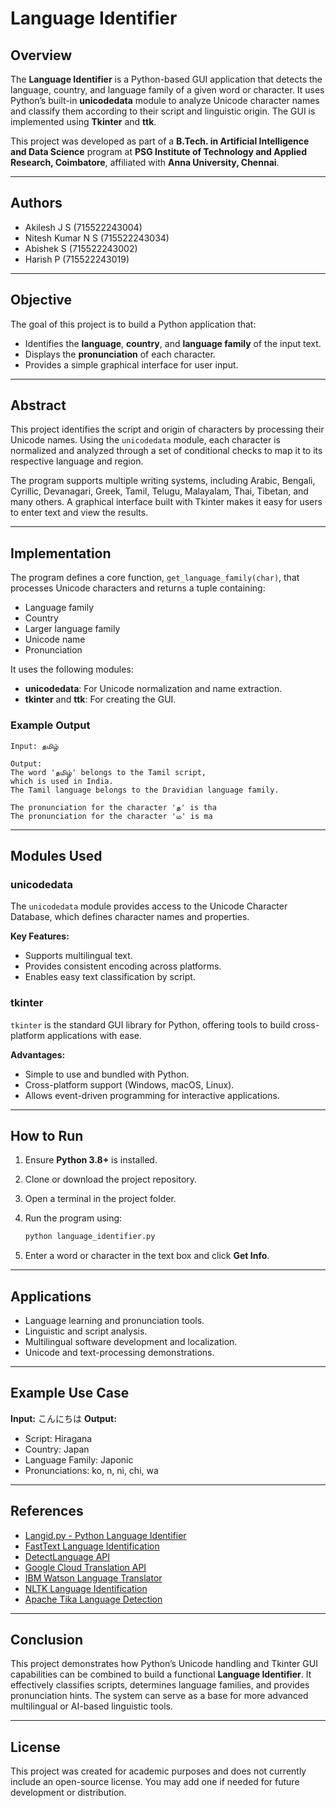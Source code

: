 # Language Identifier

## Overview

The **Language Identifier** is a Python-based GUI application that detects the language, country, and language family of a given word or character. It uses Python’s built-in **unicodedata** module to analyze Unicode character names and classify them according to their script and linguistic origin. The GUI is implemented using **Tkinter** and **ttk**.

This project was developed as part of a **B.Tech. in Artificial Intelligence and Data Science** program at **PSG Institute of Technology and Applied Research, Coimbatore**, affiliated with **Anna University, Chennai**.

---

## Authors

* Akilesh J S (715522243004)
* Nitesh Kumar N S (715522243034)
* Abishek S (715522243002)
* Harish P (715522243019)

---

## Objective

The goal of this project is to build a Python application that:

* Identifies the **language**, **country**, and **language family** of the input text.
* Displays the **pronunciation** of each character.
* Provides a simple graphical interface for user input.

---

## Abstract

This project identifies the script and origin of characters by processing their Unicode names. Using the `unicodedata` module, each character is normalized and analyzed through a set of conditional checks to map it to its respective language and region.

The program supports multiple writing systems, including Arabic, Bengali, Cyrillic, Devanagari, Greek, Tamil, Telugu, Malayalam, Thai, Tibetan, and many others. A graphical interface built with Tkinter makes it easy for users to enter text and view the results.

---

## Implementation

The program defines a core function, `get_language_family(char)`, that processes Unicode characters and returns a tuple containing:

* Language family
* Country
* Larger language family
* Unicode name
* Pronunciation

It uses the following modules:

* **unicodedata**: For Unicode normalization and name extraction.
* **tkinter** and **ttk**: For creating the GUI.

### Example Output

```
Input: தமிழ்

Output:
The word 'தமிழ்' belongs to the Tamil script,
which is used in India.
The Tamil language belongs to the Dravidian language family.

The pronunciation for the character 'த' is tha
The pronunciation for the character 'ம' is ma
```

---

## Modules Used

### unicodedata

The `unicodedata` module provides access to the Unicode Character Database, which defines character names and properties.

**Key Features:**

* Supports multilingual text.
* Provides consistent encoding across platforms.
* Enables easy text classification by script.

### tkinter

`tkinter` is the standard GUI library for Python, offering tools to build cross-platform applications with ease.

**Advantages:**

* Simple to use and bundled with Python.
* Cross-platform support (Windows, macOS, Linux).
* Allows event-driven programming for interactive applications.

---

## How to Run

1. Ensure **Python 3.8+** is installed.
2. Clone or download the project repository.
3. Open a terminal in the project folder.
4. Run the program using:

   ```bash
   python language_identifier.py
   ```
5. Enter a word or character in the text box and click **Get Info**.

---

## Applications

* Language learning and pronunciation tools.
* Linguistic and script analysis.
* Multilingual software development and localization.
* Unicode and text-processing demonstrations.

---

## Example Use Case

**Input:** こんにちは
**Output:**

* Script: Hiragana
* Country: Japan
* Language Family: Japonic
* Pronunciations: ko, n, ni, chi, wa

---

## References

* [Langid.py - Python Language Identifier](https://pypi.org/project/langid/)
* [FastText Language Identification](https://fasttext.cc/docs/en/language-identification.html)
* [DetectLanguage API](https://detectlanguage.com/)
* [Google Cloud Translation API](https://cloud.google.com/translate/docs/languages)
* [IBM Watson Language Translator](https://www.ibm.com/cloud/watson-language-translator)
* [NLTK Language Identification](https://www.nltk.org/book/ch06.html#language-identification)
* [Apache Tika Language Detection](https://cwiki.apache.org/confluence/display/TIKA/Language+Detection)

---

## Conclusion

This project demonstrates how Python’s Unicode handling and Tkinter GUI capabilities can be combined to build a functional **Language Identifier**. It effectively classifies scripts, determines language families, and provides pronunciation hints. The system can serve as a base for more advanced multilingual or AI-based linguistic tools.

---

## License

This project was created for academic purposes and does not currently include an open-source license. You may add one if needed for future development or distribution.
